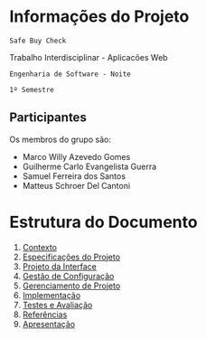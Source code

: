 # Informações do Projeto
`Safe Buy Check`  

Trabalho Interdisciplinar - Aplicacões Web

`Engenharia de Software - Noite`

`1º Semestre`

## Participantes

Os membros do grupo são: 
- Marco Willy Azevedo Gomes
- Guilherme Carlo Evangelista Guerra
- Samuel Ferreira dos Santos
- Matteus Schroer Del Cantoni

# Estrutura do Documento

1. [Contexto](1-Contexto.md)
2. [Especificações do Projeto](2-Especificação.md)
3. [Projeto da Interface](3-Interface.md)
4. [Gestão de Configuração](4-Gestão-Configuração.md)
5. [Gerenciamento de Projeto](5-Gerenciamento-Projeto.md)
6. [Implementação](6-Implementação.md)
7. [Testes e Avaliação](7-Testes.md)
8. [Referências](8-Referências.md)
9. [Apresentação](9-Apresentação.md)
